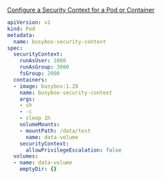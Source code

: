 [Configure a Security Context for a Pod or Container](https://kubernetes.io/docs/tasks/configure-pod-container/security-context/)
```yaml
apiVersion: v1
kind: Pod
metadata:
  name: busybox-security-context
spec:
  securityContext:
    runAsUser: 1000
    runAsGroup: 3000
    fsGroup: 2000
  containers:
  - image: busybox:1.28
    name: busybox-security-context
    args:
    - sh
    - -c
    - sleep 1h
    volumeMounts:
    - mountPath: /data/test
      name: data-volume
    securityContext:
      allowPrivilegeEscalation: false
  volumes:
  - name: data-volume
    emptyDir: {}
```
